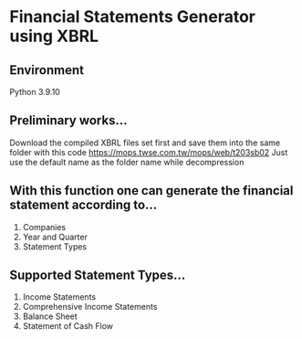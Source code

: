 # Financial Statements Generator using XBRL

## Environment

Python 3.9.10

## Preliminary works...
Download the compiled XBRL files set first and save them into the same folder with this code 
https://mops.twse.com.tw/mops/web/t203sb02 
Just use the default name as the folder name while decompression 

## With this function one can generate the financial statement according to...
1. Companies
2. Year and Quarter
3. Statement Types

## Supported Statement Types...

1. Income Statements
2. Comprehensive Income Statements
3. Balance Sheet
4. Statement of Cash Flow
